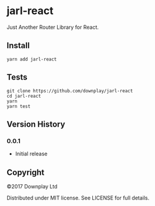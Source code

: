 # jarl-react

Just Another Router Library for React.

## Install

```
yarn add jarl-react
```


## Tests

```
git clone https://github.com/downplay/jarl-react
cd jarl-react
yarn
yarn test
```

## Version History

### 0.0.1

* Initial release

## Copyright

&copy;2017 Downplay Ltd

Distributed under MIT license. See LICENSE for full details.
